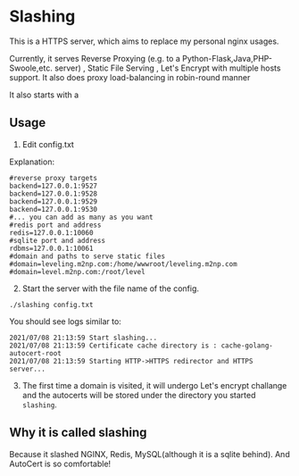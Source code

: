 # Slashing

This is a HTTPS server, which aims to replace my personal nginx usages.

Currently, it serves Reverse Proxying (e.g. to a Python-Flask,Java,PHP-Swoole,etc. server) , Static File Serving , Let's Encrypt with multiple hosts support.
It also does proxy load-balancing in robin-round manner

It also starts with a 

## Usage
1. Edit config.txt

Explanation:
```
#reverse proxy targets
backend=127.0.0.1:9527
backend=127.0.0.1:9528
backend=127.0.0.1:9529
backend=127.0.0.1:9530
#... you can add as many as you want
#redis port and address
redis=127.0.0.1:10060
#sqlite port and address
rdbms=127.0.0.1:10061
#domain and paths to serve static files
#domain=leveling.m2np.com:/home/wwwroot/leveling.m2np.com
#domain=level.m2np.com:/root/level

```

2. Start the server with the file name of the config.
```
./slashing config.txt
```

You should see logs similar to:
```
2021/07/08 21:13:59 Start slashing...
2021/07/08 21:13:59 Certificate cache directory is : cache-golang-autocert-root 
2021/07/08 21:13:59 Starting HTTP->HTTPS redirector and HTTPS server...
```

3. The first time a domain is visited, it will undergo Let's encrypt challange and the autocerts will be stored under the directory you started `slashing`.

## 

## Why it is called slashing
Because it slashed NGINX, Redis, MySQL(although it is a sqlite behind). And AutoCert is so comfortable!

